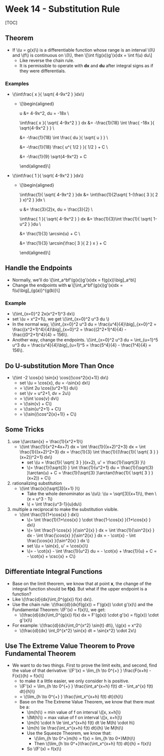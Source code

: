 # Week 14 - Substitution Rule

\[TOC\]

## Theorem

* If \\(u = g\(x\)\\) is a differentiable function whose range is an interval \\(I\\) and \\(f\\) is continuous on \\(I\\), then \\[\int f\(g\(x\)\)g'\(x\)dx = \int f\(u\) du\\]
  * Like reverse the chain rule.
  * It is permissible to operate with **dx** and **du** after integral signs as if they were differentials.

### Examples

* \\(\int\frac{ x }{ \sqrt{ 4-9x^2 } }dx\\)
  * \\[\begin{aligned}

      u &= 4-9x^2, du = -18x \

      \int\frac{ x }{ \sqrt{ 4-9x^2 } } dx &= -\frac{1}{18} \int \frac{ -18x }{ \sqrt{4-9x^2 } } \

      &= -\frac{1}{18} \int \frac{ du }{ \sqrt{ u } } \

      &= -\frac{1}{18} \frac{ u^{ 1/2 } }{ 1/2 } + C \

      &= -\frac{1}{9} \sqrt{4-9x^2} + C

      \end{aligned}\\]
* \\(\int\frac{ 1 }{ \sqrt{ 4-9x^2 } }dx\\)
  * \\[\begin{aligned}

      \int\frac{1}{ \sqrt{ 4-9x^2 } }dx &= \int\frac{1}{2\sqrt{ 1-\(\frac{ 3 }{ 2 } x\)^2 } }dx \

      u &= \frac{3}{2}x, du = \frac{3}{2} \

       \int\frac{ 1 }{ \sqrt{ 4-9x^2 } } dx &= \frac{1}{3}\int \frac{1}{ \sqrt{ 1-u^2 } }du \

       &= \frac{1}{3} \arcsin{u} + C \

       &= \frac{1}{3} \arcsin{\frac{ 3 }{ 2 } x } + C

      \end{aligned}\\]

## Handle the Endpoints

* Normally, we'll do \\[\int\_a^bf'\(g\(x\)\)g'\(x\)dx = f\(g\(x\)\)\big\]\_a^b\\]
* Change the endpoints with **u** \\[\int_a^bf'\(g\(x\)\)g'\(x\)dx = f\(u\)\big\]_{g\(a\)}^{g\(b\)}\\]

### Example

* \\(\int\_{x=0}^2 2x\(x^2+1\)^3 dx\\)
* set \\(u = x^2+1\\), we get \\(\int\_{x=0}^2 u^3 du \\)
* In the normal way, \\(\int_{x=0}^2 u^3 du = \frac{u^4}{4}\big\]_{x=0}^2 = \frac{\(x^2+1\)^4}{4}\big\]\_{x=0}^2 = \frac{\(2^2+1\)^4}{4} - \frac{\(0^2+1\)^4}{4} = 156\\).
* Another way, change the endpoints. \\(\int_{x=0}^2 u^3 du = \int_{u=1}^5 u^3 du = \frac{u^4}{4}\big\]\_{u=1}^5 = \frac{5^4}{4} - \frac{1^4}{4} = 156\\).

## Do U-substitution More Than Once

* \\(\int -2 \cos{x} \sin{x} \cos{\(\cos^2{x}+1\)} dx\\)
  * set \\(u = \cos{x}, du = -\sin{x} dx\\)
  * = \\(\int 2u \cos{\(u^2+1\)} du\\)
  * set \\(v = u^2+1, dv = 2u\\)
  * = \\(\int \cos{v} dv\\)
  * = \\(\sin{v} + C\\)
  * = \\(\sin{u^2+1} + C\\)
  * = \\(\sin{\(\cos^2{x}+1\)} + C\\)

## Some Tricks

1. use \\(\arctan{x} = \frac{1}{x^2+1}\\)
   * \\(\int \frac{1}{x^2+4x+7} dx = \int \frac{1}{\(x+2\)^2+3} dx = \int \frac{1}{\(x+2\)^2+3} dx = \frac{1}{3} \int \frac{1}{\(\frac{1}{ \sqrt{ 3 } }\(x+2\)\)^2+1} dx\\)
     * set \\(u = \frac{1}{ \sqrt{ 3 } }\(x+2\), u' = \frac{1}{\sqrt{3} }\\)
     * \\(= \frac{1}{\sqrt{3} } \int \frac{1}{u^2+1} du = \frac{1}{\sqrt{3} }\arctan\(u\) + C = \frac{1}{\sqrt{3} }\arctan\(\frac{1}{ \sqrt{ 3 } }\(x+2\)\) + C\\)
2. rationalizing substitution
   * \\(\int \frac{x}{\sqrt\[3\]{x+1} }\\)
     * Take the whole denominator as \\(u\\): \\(u = \sqrt\[3\]{x+1}\\), then \\(x = u^3 - 1\\)
     * \\( = \int \frac{u^3-1}{u}du\\)
3. multiple a reciprocal to make the substitution visible.
   * \\(\int \frac{1}{1+\cos{x} } dx\\)
     * \\(= \int \frac{1}{1+\cos{x} }  \cdot \frac{1-\cos{x} }{1+\cos{x} } dx\\)
     * \\(= \int \frac{1-\cos{x} }{\sin^2{x} } dx = \int \frac{1}{\sin^2{x} } dx - \int \frac{\cos{x} }{\sin^2{x} } dx = - \cot{x} - \int \frac{\cos{x} }{\sin^2{x} } dx \\)
     * set \\(u = \sin{x}, u' = \cos{x}\\)
     * \\(= - \cot{x} - \int \frac{1}{u^2} du = - \cot{x} + \frac{1}{u} + C = - \cot{x} + \csc{x} + C\\)

## Differentiate Integral Functions

* Base on the limit theorem, we know that at point **x**, the change of the integral function should be **f\(x\)**. But what if the upper endpoint is a function? 
* Like \\(\frac{d}{dx}\int\_0^{g\(x\)} f\(x\) dx\\).
* Use the chain rule: \\(\frac{d}{dx}f\(g\(x\)\) = f'\(g\(x\)\) \cdot g'\(x\)\\) and the Fundamental Theorem: \\(F'\(x\) = f\(x\)\\), we get:
  * \\(\frac{d}{dx}\int\_0^{g\(x\)} f\(x\) dx = F'\(g\(x\)\) \cdot g'\(x\) = f\(g\(x\)\) \cdot g'\(x\)\\)
* For example: \\(\frac{d}{dx}\int\_0^{x^2} \sin{t} dt\\), \\(g\(x\) = x^2\\)
  * \\(\frac{d}{dx} \int\_0^{x^2} \sin{x} dt = \sin{x^2} \cdot 2x\\)

## Use The Extreme Value Theorem to Prove Fundamental Theorem

* We want to do two things. First to prove the limit exits, and second, find the value of that derivative: \\[F'\(x\) = \lim\_{h \to 0^{+} } \frac{F\(x+h\) - F\(x\)}{h} = f\(x\)\\]
  * to make it a little easier, we only consider h is positive.
  * \\(F'\(x\) = \lim\_{h \to 0^{+} } \frac{\int\_a^{x+h} f\(t\) dt - \int\_a^{x} f\(t\) dt}{h}\\)
  * = \\(\lim\_{h \to 0^{+} } \frac{\int\_x^{x+h} f\(t\) dt}{h}\\)
  * Base on the The Extreme Value Theorem, we know that there must be a: 
    * \\(m\(h\)\\) = min value of f on interval \\(\[x, x+h\]\\)
    * \\(M\(h\)\\) = max value of f on interval \\(\[x, x+h\]\\)
    * \\(m\(h\) \cdot h \le \int\_x^{x+h} f\(t\) dt \le M\(h\) \cdot h\\)
    * \\(m\(h\) \le \frac{\int\_x^{x+h} f\(t\) dt}{h} \le M\(h\)\\)
    * Use the Squeeze Theorem, we know that:
      * \\(\lim_{h \to 0^+}m\(h\) = f\(x\) = lim_{h \to 0+}M\(h\)\\)
      * Then \\(\lim\_{h \to 0^+}\frac{\int\_x^{x+h} f\(t\) dt}{h} = f\(x\)\\)
    * So \\(F'\(x\) = f\(x\)\\)

